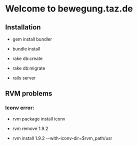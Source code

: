 # Welcome to bewegung.taz.de

## Installation

* gem install bundler

* bundle install

* rake db:create

* rake db:migrate

* rails server


## RVM problems

###  Iconv error:

* rvm package install iconv

* rvm remove 1.9.2

* rvm install 1.9.2 --with-iconv-dir=$rvm_path/usr